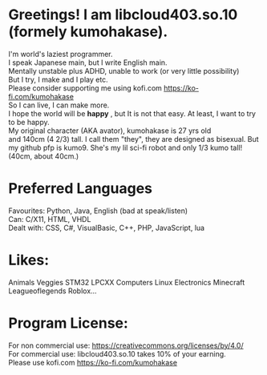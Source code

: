 Greetings! I am libcloud403.so.10 (formely kumohakase).
====
I'm world's laziest programmer.   
I speak Japanese main, but I write English main.  
Mentally unstable plus ADHD, unable to work (or very little possibility)   
But I try, I make and I play etc.   
Please consider supporting me using kofi.com https://ko-fi.com/kumohakase  
So I can live, I can make more.   
I hope the world will be **happy** , but It is not that easy.
At least, I want to try to be happy.   
My original character (AKA avator), kumohakase is 27 yrs old   
and 140cm (4 2/3) tall. I call them "they", they are designed as
bisexual.
But my github pfp is kumo9. She's my lil sci-fi robot and only
1/3 kumo tall! (40cm, about 40cm.)

Preferred Languages
====
Favourites: Python, Java, English (bad at speak/listen)   
Can: C/X11, HTML, VHDL   
Dealt with: CSS, C#, VisualBasic, C++, PHP, JavaScript, lua   


Likes:
====
Animals Veggies STM32 LPCXX Computers Linux Electronics Minecraft Leagueoflegends Roblox...


Program License:
====
For non commercial use: https://creativecommons.org/licenses/by/4.0/   
For commercial use: libcloud403.so.10 takes 10% of your earning.   
Please use kofi.com https://ko-fi.com/kumohakase    
